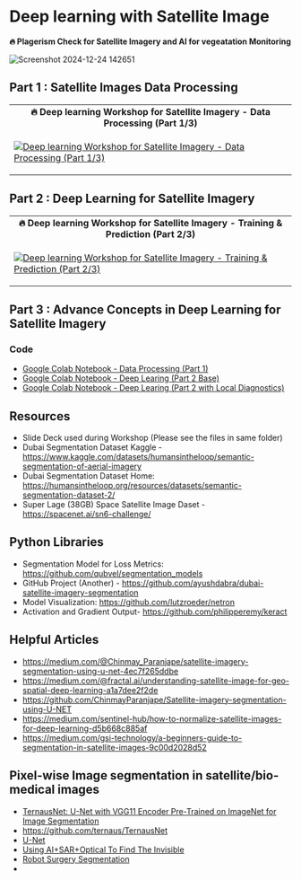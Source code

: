 # Deep learning with Satellite Image #
<td align="center"><b>🔥&nbsp;Plagerism Check for Satellite Imagery and AI for vegeatation Monitoring </b></td>

![Screenshot 2024-12-24 142651](https://github.com/user-attachments/assets/7cac652c-4b0e-4399-ab83-5ffe830b0d5e)


## Part 1 : Satellite Images Data Processing ##  
 <table class="table table-striped table-bordered table-vcenter">
    <tr>
        <td align="center"><b>🔥&nbsp;Deep learning Workshop for Satellite Imagery - Data Processing (Part 1/3)</b></td>
    </tr>
    <tr>
        <td>
            <div>
                
[![Deep learning Workshop for Satellite Imagery - Data Processing (Part 1/3)](https://img.youtube.com/vi/3Xn21RT-y7Y/0.jpg)](https://www.youtube.com/watch?v=3Xn21RT-y7Y)

  </tr>
</table>

## Part 2 : Deep Learning for Satellite Imagery ##  

<table class="table table-striped table-bordered table-vcenter">
    <tr>
        <td align="center"><b>🔥&nbsp;Deep learning Workshop for Satellite Imagery - Training & Prediction (Part 2/3)</b></td>
    </tr>
    <tr>
        <td>
            <div>
                
[![Deep learning Workshop for Satellite Imagery - Training & Prediction (Part 2/3)](https://img.youtube.com/vi/UBzMgr6yfpw/0.jpg)](https://www.youtube.com/watch?v=UBzMgr6yfpw)

  </tr>
</table>

## Part 3 : Advance Concepts in Deep Learning for Satellite Imagery ##  

 
### Code ###
- [Google Colab Notebook - Data Processing (Part 1)](https://github.com/prodramp/DeepWorks/blob/main/DL-SatelliteImagery/Satellite_Imagery_Segmentation.ipynb)
- [Google Colab Notebook - Deep Learing (Part 2 Base)](https://github.com/prodramp/DeepWorks/blob/main/DL-SatelliteImagery/Satellite_Imagery_DeepLearning-Base.ipynb)
- [Google Colab Notebook - Deep Learing (Part 2 with Local Diagnostics)](https://github.com/prodramp/DeepWorks/blob/main/DL-SatelliteImagery/Satellite_Imagery_DeepLearning-LocalDiag.ipynb)


## Resources ## 
- Slide Deck used during Workshop (Please see the files in same folder)
- Dubai Segmentation Dataset Kaggle - https://www.kaggle.com/datasets/humansintheloop/semantic-segmentation-of-aerial-imagery
- Dubai Segmentation Dataset Home: https://humansintheloop.org/resources/datasets/semantic-segmentation-dataset-2/
- Super Lage (38GB) Space Satellite Image Daset - https://spacenet.ai/sn6-challenge/


## Python Libraries ##
- Segmentation Model for Loss Metrics: https://github.com/qubvel/segmentation_models
- GitHub Project (Another) - https://github.com/ayushdabra/dubai-satellite-imagery-segmentation
- Model Visualization: https://github.com/lutzroeder/netron
- Activation and Gradient Output- https://github.com/philipperemy/keract

## Helpful Articles ##
- https://medium.com/@Chinmay_Paranjape/satellite-imagery-segmentation-using-u-net-4ec7f265ddbe
- https://medium.com/@fractal.ai/understanding-satellite-image-for-geo-spatial-deep-learning-a1a7dee2f2de
- https://github.com/ChinmayParanjape/Satellite-imagery-segmentation-using-U-NET
- https://medium.com/sentinel-hub/how-to-normalize-satellite-images-for-deep-learning-d5b668c885af
- https://medium.com/gsi-technology/a-beginners-guide-to-segmentation-in-satellite-images-9c00d2028d52

## Pixel-wise Image segmentation in satellite/bio-medical images ##
- [TernausNet: U-Net with VGG11 Encoder Pre-Trained on ImageNet for Image Segmentation](https://arxiv.org/abs/1801.05746)
- https://github.com/ternaus/TernausNet
- [U-Net](https://lmb.informatik.uni-freiburg.de/people/ronneber/u-net/)
- [Using AI+SAR+Optical To Find The Invisible](https://simularity.com/using-aisaroptical-to-find-the-invisible/)
- [Robot Surgery Segmentation](https://github.com/ternaus/robot-surgery-segmentation)
- 


